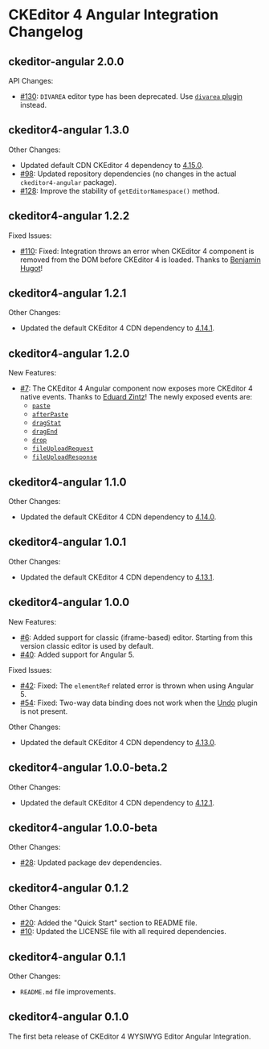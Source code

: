 # CKEditor 4 Angular Integration Changelog

## ckeditor-angular 2.0.0

API Changes:

* [#130](https://github.com/ckeditor/ckeditor4-angular/issues/130): `DIVAREA` editor type has been deprecated. Use [`divarea` plugin](https://ckeditor.com/cke4/addon/divarea) instead.

## ckeditor4-angular 1.3.0

Other Changes:

* Updated default CDN CKEditor 4 dependency to [4.15.0](https://github.com/ckeditor/ckeditor4/blob/master/CHANGES.md#ckeditor-415).
* [#98](https://github.com/ckeditor/ckeditor4-angular/issues/98): Updated repository dependencies (no changes in the actual `ckeditor4-angular` package).
* [#128](https://github.com/ckeditor/ckeditor4-angular/issues/128): Improve the stability of `getEditorNamespace()` method.

## ckeditor4-angular 1.2.2

Fixed Issues:

* [#110](https://github.com/ckeditor/ckeditor4-angular/issues/110): Fixed: Integration throws an error when CKEditor 4 component is removed from the DOM before CKEditor 4 is loaded. Thanks to [Benjamin Hugot](https://github.com/bhugot)!

## ckeditor4-angular 1.2.1

Other Changes:

* Updated the default CKEditor 4 CDN dependency to [4.14.1](https://github.com/ckeditor/ckeditor4/blob/master/CHANGES.md#ckeditor-4141).

## ckeditor4-angular 1.2.0

New Features:

* [#7](https://github.com/ckeditor/ckeditor4-angular/issues/7): The CKEditor 4 Angular component now exposes more CKEditor 4 native events. Thanks to [Eduard Zintz](https://github.com/ezintz)! The newly exposed events are:
	* [`paste`](https://ckeditor.com/docs/ckeditor4/latest/api/CKEDITOR_editor.html#event-paste)
	* [`afterPaste`](https://ckeditor.com/docs/ckeditor4/latest/api/CKEDITOR_editor.html#event-afterPaste)
	* [`dragStat`](https://ckeditor.com/docs/ckeditor4/latest/api/CKEDITOR_editor.html#event-dragstart)
	* [`dragEnd`](https://ckeditor.com/docs/ckeditor4/latest/api/CKEDITOR_editor.html#event-dragend)
	* [`drop`](https://ckeditor.com/docs/ckeditor4/latest/api/CKEDITOR_editor.html#event-drop)
	* [`fileUploadRequest`](https://ckeditor.com/docs/ckeditor4/latest/api/CKEDITOR_editor.html#event-fileUploadRequest)
	* [`fileUploadResponse`](https://ckeditor.com/docs/ckeditor4/latest/api/CKEDITOR_editor.html#event-fileUploadResponse)

## ckeditor4-angular 1.1.0

Other Changes:

* Updated the default CKEditor 4 CDN dependency to [4.14.0](https://github.com/ckeditor/ckeditor4/blob/master/CHANGES.md#ckeditor-414).

## ckeditor4-angular 1.0.1

Other Changes:

* Updated the default CKEditor 4 CDN dependency to [4.13.1](https://github.com/ckeditor/ckeditor4/blob/master/CHANGES.md#ckeditor-4131).

## ckeditor4-angular 1.0.0

New Features:

* [#6](https://github.com/ckeditor/ckeditor4-angular/issues/6): Added support for classic (iframe-based) editor. Starting from this version classic editor is used by default.
* [#40](https://github.com/ckeditor/ckeditor4-angular/pull/40): Added support for Angular 5.

Fixed Issues:

* [#42](https://github.com/ckeditor/ckeditor4-angular/issues/42): Fixed: The `elementRef` related error is thrown when using Angular 5.
* [#54](https://github.com/ckeditor/ckeditor4-angular/issues/54): Fixed: Two-way data binding does not work when the [Undo](https://ckeditor.com/cke4/addon/undo) plugin is not present.

Other Changes:

* Updated the default CKEditor 4 CDN dependency to [4.13.0](https://github.com/ckeditor/ckeditor4-angular/issues/59).

## ckeditor4-angular 1.0.0-beta.2

Other Changes:

* Updated the default CKEditor 4 CDN dependency to [4.12.1](https://github.com/ckeditor/ckeditor4-angular/commit/2bf8a8c489f2a9ea2f2d9304e2e3d92646dbe89e).

## ckeditor4-angular 1.0.0-beta

Other Changes:

* [#28](https://github.com/ckeditor/ckeditor4-angular/issues/28): Updated package dev dependencies.

## ckeditor4-angular 0.1.2

Other Changes:

* [#20](https://github.com/ckeditor/ckeditor4-angular/issues/20): Added the "Quick Start" section to README file.
* [#10](https://github.com/ckeditor/ckeditor4-angular/issues/10): Updated the LICENSE file with all required dependencies.

## ckeditor4-angular 0.1.1

Other Changes:

* `README.md` file improvements.

## ckeditor4-angular 0.1.0

The first beta release of CKEditor 4 WYSIWYG Editor Angular Integration.
